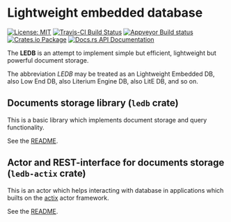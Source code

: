 # Lightweight embedded database

[![License: MIT](https://img.shields.io/badge/License-MIT-brightgreen.svg)](https://opensource.org/licenses/MIT)
[![Travis-CI Build Status](https://travis-ci.org/katyo/ledb.svg?branch=master)](https://travis-ci.org/katyo/ledb)
[![Appveyor Build status](https://ci.appveyor.com/api/projects/status/1wrmhivii22emfxg)](https://ci.appveyor.com/project/katyo/ledb)
[![Crates.io Package](https://img.shields.io/crates/v/ledb.svg?style=popout)](https://crates.io/crates/ledb)
[![Docs.rs API Documentation](https://docs.rs/ledb/badge.svg)](https://docs.rs/ledb)

The **LEDB** is an attempt to implement simple but efficient, lightweight but powerful document storage.

The abbreviation *LEDB* may be treated as an Lightweight Embedded DB, also Low End DB, also Literium Engine DB, also LitE DB, and so on.

## Documents storage library (`ledb` crate)

This is a basic library which implements document storage and query functionality.

See the [README](ledb/README.md).

## Actor and REST-interface for documents storage (`ledb-actix` crate)

This is an actor which helps interacting with database in applications which builts on the [actix](https://actix.rs/) actor framework.

See the [README](ledb-actix/README.md).
